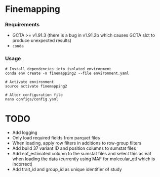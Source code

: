 Finemapping
===========

### Requirements
- GCTA >= v1.91.3 (there is a bug in v1.91.2b which causes GCTA slct to produce unexpected results)
- `conda`

### Usage

```
# Install dependencies into isolated environment
conda env create -n finemapping2 --file environment.yaml

# Activate environment
source activate finemapping2

# Alter configuration file
nano configs/config.yaml

```

# TODO
- Add logging
- Only load required fields from parquet files
- When loading, apply row filters in additions to row-group filters
- Add build 37 variant ID and position columns to sumstat files
- Add eaf_estimated column to the sumstat files and select this as eaf when loading the data (currently using MAF for molecular_qtl which is incorrect)
- Add trait_id and group_id as unique identifier of study
